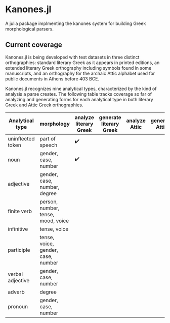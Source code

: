 # Kanones.jl

A julia package implmenting the kanones system for building Greek morphological parsers.


## Current coverage



Kanones.jl is being developed with test datasets in three distinct orthographies: standard literary Greek as it appears in printed editions, an extended literary Greek orthography including symbols found in some manuscripts, and an orthography for the archaic Attic alphabet used for public documents in Athens before 403 BCE.


Kanones.jl recognizes nine analytical types, characterized by the kind of analysis a parse creates.  The following table tracks coverage so far of analyzing and generating forms for each analytical type in both literary Greek and Attic Greek orthographies.


| Analytical type | morphology | analyze literary Greek |  generate literary Greek | analyze Attic | generate Attic |
| --- | --- | --- | --- | --- | --- |
| uninflected token | part of speech | ✔️  | | | |
| noun | gender, case, number | ✔️ |  | | |
| adjective | gender, case, number, degree | | | | |
| finite verb | person, number, tense, mood, voice | | | | |
| infinitive | tense, voice|| | | |
| participle | tense, voice, gender, case, number | | | | |
| verbal adjective |  gender, case, number || | | |
| adverb | degree |  | | | |
| pronoun | gender, case, number | | | | |